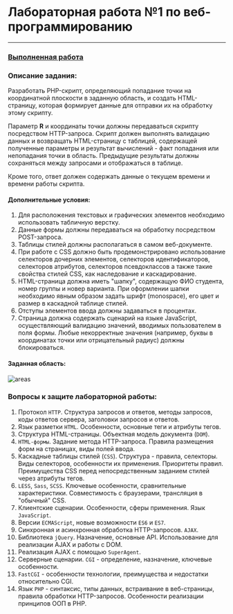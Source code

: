 # Лабораторная работа №1 по веб-программированию 
------------------------------------------------
### [Выполненная работа](https://se.ifmo.ru/~s367911/src/)

### Описание задания:

Разработать PHP-скрипт, определяющий попадание точки на координатной плоскости в заданную область, и создать HTML-страницу, которая формирует данные для отправки их на обработку этому скрипту.

Параметр **R** и координаты точки должны передаваться скрипту посредством HTTP-запроса. Скрипт должен выполнять валидацию данных и возвращать HTML-страницу с таблицей, содержащей полученные параметры и результат вычислений - факт попадания или непопадания точки в область. Предыдущие результаты должны сохраняться между запросами и отображаться в таблице.

Кроме того, ответ должен содержать данные о текущем времени и времени работы скрипта.

#### Дополнительные условия:
1. Для расположения текстовых и графических элементов необходимо использовать табличную верстку.
2. Данные формы должны передаваться на обработку посредством POST-запроса.
3. Таблицы стилей должны располагаться в самом веб-документе.
4. При работе с CSS должно быть продемонстрировано использование селекторов дочерних элементов, селекторов идентификаторов, селекторов атрибутов, селекторов псевдоклассов а также такие свойства стилей CSS, как наследование и каскадирование.
5. HTML-страница должна иметь "шапку", содержащую ФИО студента, номер группы и новер варианта. При оформлении шапки необходимо явным образом задать шрифт (monospace), его цвет и размер в каскадной таблице стилей.
6. Отступы элементов ввода должны задаваться в процентах.
7. Страница должна содержать сценарий на языке JavaScript, осуществляющий валидацию значений, вводимых пользователем в поля формы. Любые некорректные значения (например, буквы в координатах точки или отрицательный радиус) должны блокироваться.

#### Заданная область:
![areas](https://github.com/xmnlssv/WEB-Lab1/assets/114988501/8b31c65e-6e80-440f-aaa6-82e26f23ac3d)

### Вопросы к защите лабораторной работы:

1. Протокол `HTTP`. Структура запросов и ответов, методы запросов, коды ответов сервера, заголовки запросов и ответов.
2. Язык разметки `HTML`. Особенности, основные теги и атрибуты тегов.
3. Структура HTML-страницы. Объектная модель документа (`DOM`).
4. `HTML-формы`. Задание метода HTTP-запроса. Правила размещения форм на страницах, виды полей ввода.
5. Каскадные таблицы стилей (`CSS`). Структура - правила, селекторы. Виды селекторов, особенности их применения. Приоритеты правил. Преимущества CSS перед непосредственным заданием стилей через атрибуты тегов.
6. `LESS`, `Sass`, `SCSS`. Ключевые особенности, сравнительные характеристики. Совместимость с браузерами, трансляция в "обычный" CSS.
7. Клиентские сценарии. Особенности, сферы применения. Язык `JavaScript`.
8. Версии `ECMAScript`, новые возможности `ES6` и `ES7`.
9. Синхронная и асинхронная обработка HTTP-запросов. `AJAX`.
10. Библиотека `jQuery`. Назначение, основные API. Использование для реализации AJAX и работы с DOM.
11. Реализация AJAX с помощью `SuperAgent`.
12. Серверные сценарии. `CGI` - определение, назначение, ключевые особенности.
13. `FastCGI` - особенности технологии, преимущества и недостатки относительно CGI.
14. Язык `PHP` - синтаксис, типы данных, встраивание в веб-страницы, правила обработки HTTP-запросов. Особенности реализации принципов ООП в PHP.
 
